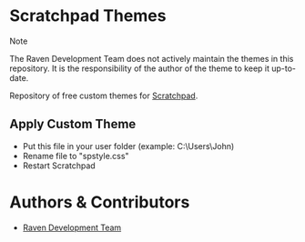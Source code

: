 
# Scratchpad Themes

> [!NOTE]
> The Raven Development Team does not actively maintain the themes in this repository. It is the responsibility of the author of the theme to keep it up-to-date.

Repository of free custom themes for [Scratchpad](https://github.com/ravendevteam/scratchpad).

## Apply Custom Theme

- Put this file in your user folder (example: C:\Users\John)
- Rename file to "spstyle.css"
- Restart Scratchpad

# Authors & Contributors

- [Raven Development Team](https://ravendevteam.org/)
